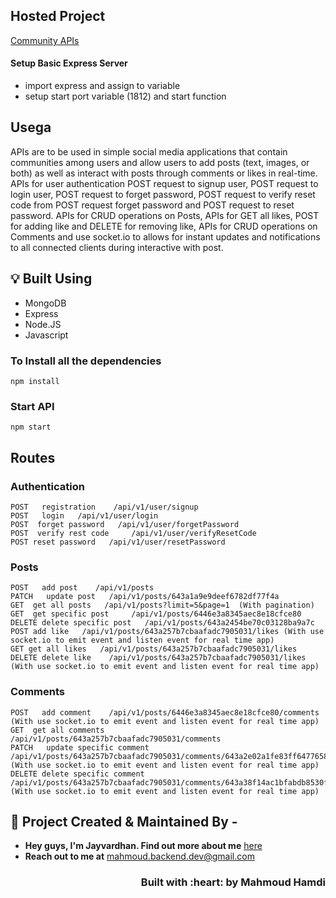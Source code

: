## Hosted Project
[Community APIs](https://community-apis-1812.onrender.com)


#### Setup Basic Express Server

- import express and assign to variable
- setup start port variable (1812) and start function

## Usega
APIs are to be used in simple social media applications that contain communities among users 
and allow users to add posts (text, images, or both) as well as interact with posts through 
comments or likes in real-time.
APIs for user authentication POST request to signup user, POST request to login user, 
POST request to forget password, POST request to verify reset code from POST 
request forget password and POST request to reset password.
APIs for CRUD operations on Posts, APIs for GET all likes, POST for adding like and DELETE for 
removing like, APIs for CRUD operations on Comments and use socket.io to allows for instant 
updates and notifications to all connected clients during interactive with post.

## :bulb: Built Using

- MongoDB
- Express
- Node.JS
- Javascript

### To Install all the dependencies

```
npm install
```
### Start API

```
npm start
```

## Routes

### Authentication
```
POST   registration    /api/v1/user/signup
POST   login   /api/v1/user/login
POST  forget password   /api/v1/user/forgetPassword
POST  verify rest code     /api/v1/user/verifyResetCode
POST reset password   /api/v1/user/resetPassword
```

### Posts
```
POST   add post    /api/v1/posts  
PATCH   update post   /api/v1/posts/643a1a9e9deef6782df77f4a
GET  get all posts   /api/v1/posts?limit=5&page=1  (With pagination)
GET  get specific post     /api/v1/posts/6446e3a8345aec8e18cfce80
DELETE delete specific post   /api/v1/posts/643a2454be70c03128ba9a7c
POST add like   /api/v1/posts/643a257b7cbaafadc7905031/likes (With use socket.io to emit event and listen event for real time app)
GET get all likes   /api/v1/posts/643a257b7cbaafadc7905031/likes
DELETE delete like    /api/v1/posts/643a257b7cbaafadc7905031/likes (With use socket.io to emit event and listen event for real time app)
```

### Comments
```
POST   add comment    /api/v1/posts/6446e3a8345aec8e18cfce80/comments   (With use socket.io to emit event and listen event for real time app)
GET  get all comments   /api/v1/posts/643a257b7cbaafadc7905031/comments
PATCH   update specific comment   /api/v1/posts/643a257b7cbaafadc7905031/comments/643a2e02a1fe83ff64776586  (With use socket.io to emit event and listen event for real time app)
DELETE delete specific comment   /api/v1/posts/643a257b7cbaafadc7905031/comments/643a38f14ac1bfabdb8530fd  (With use socket.io to emit event and listen event for real time app)
```

## :man: Project Created & Maintained By -

- **Hey guys, I'm Jayvardhan. Find out more about me** [ here](https://www.linkedin.com/in/mahmoud-hamdi-62bb1223b)
- **Reach out to me at** [mahmoud.backend.dev@gmail.com](mahmoud.backend.dev@gmail.com)

<h3 align="right">Built with :heart: by Mahmoud Hamdi</h3>

